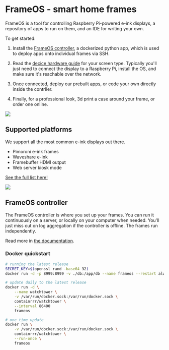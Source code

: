 # FrameOS - smart home frames

FrameOS is a tool for controlling Raspberry Pi-powered e-ink displays, a repository of apps to run on them, and an IDE for writing your own. 

To get started:

1. Install the [FrameOS controller](/installation/controller), a dockerized python app, which is used to deploy apps onto individual frames via SSH.

2. Read the [decice hardware guide](/devices) for your screen type. Typically you'll just need to connect the display to a Raspberry Pi, install the OS, and make sure it's reachable over the network. 

3. Once connected, deploy our prebuilt [apps](/apps), or code your own directly inside the contrller.

4. Finally, for a professional look, 3d print a case around your frame, or order one online.

![](https://frameos.net/assets/images/walkthrough-c32e7b67dd9a6f14ebef743755b0fc8e.gif)



## Supported platforms

We support all the most common e-ink displays out there.

- Pimoroni e-ink frames
- Waveshare e-ink
- Framebuffer HDMI output
- Web server kiosk mode

[See the full list here!](/devices)

![](https://frameos.net/assets/images/1-frames-d127cdd40eaec7b65932a78a7a2034ae.jpg)

## FrameOS controller

The FrameOS controller is where you set up your frames. You can run it continuously on a server, or locally on your computer when needed. You'll just miss out on log aggregation if the controller is offline. The frames run independently.

Read more in [the documentation](https://frameos.net/installation/controller).

### Docker quickstart

```bash
# running the latest release
SECRET_KEY=$(openssl rand -base64 32)
docker run -d -p 8999:8999 -v ./db:/app/db --name frameos --restart always -e SECRET_KEY="$SECRET_KEY" mariusandra/frameos

# update daily to the latest release
docker run -d \
    --name watchtower \
    -v /var/run/docker.sock:/var/run/docker.sock \
    containrrr/watchtower \
    --interval 86400
    frameos

# one time update
docker run \
    -v /var/run/docker.sock:/var/run/docker.sock \
    containrrr/watchtower \
    --run-once \
    frameos
```

